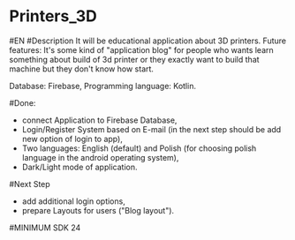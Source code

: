 # Printers_3D

#EN
#Description
It will be educational application about 3D printers. Future features:
It's some kind of "application blog" for people who wants learn something about build of 3d printer or they exactly want to build that machine but they don't know how start. 

Database: Firebase,
Programming language: Kotlin.

#Done:
- connect Application to Firebase Database,
- Login/Register System based on E-mail (in the next step should be add new option of login to app),
- Two languages: English (default) and Polish (for choosing polish language in the android operating system),
- Dark/Light mode of application.

#Next Step
- add additional login options,
- prepare Layouts for users ("Blog layout").

#MINIMUM SDK
24
